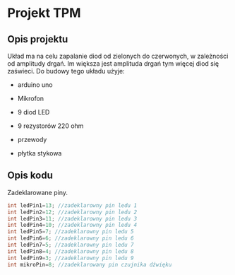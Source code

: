 # Projekt TPM

## Opis projektu
Układ ma na celu zapalanie diod od zielonych do czerwonych, w zależności od amplitudy drgań. Im większa jest amplituda drgań tym więcej diod się zaświeci. Do budowy tego układu użyje:

* arduino uno

* Mikrofon

* 9 diod LED

* 9 rezystorów 220 ohm

* przewody

* płytka stykowa

## Opis kodu
Zadeklarowane piny.
```cpp
int ledPin1=13; //zadeklarowny pin ledu 1
int ledPin2=12; //zadeklarowny pin ledu 2
int ledPin3=11; //zadeklarowny pin ledu 3
int ledPin4=10; //zadeklarowny pin ledu 4
int ledPin5=7; //zadeklarowny pin ledu 5
int ledPin6=6; //zadeklarowny pin ledu 6
int ledPin7=5; //zadeklarowny pin ledu 7
int ledPin8=4; //zadeklarowny pin ledu 8
int ledPin9=3; //zadeklarowny pin ledu 9
int mikroPin=8; //zadeklarowany pin czujnika dźwięku
```






